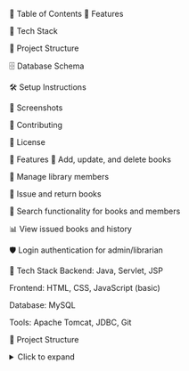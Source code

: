 📌 Table of Contents
🚀 Features

🧰 Tech Stack

📁 Project Structure

🗄️ Database Schema

🛠️ Setup Instructions

📸 Screenshots

🤝 Contributing

📄 License

🚀 Features
📘 Add, update, and delete books

👥 Manage library members

📖 Issue and return books

🔎 Search functionality for books and members

📊 View issued books and history

🛡️ Login authentication for admin/librarian

🧰 Tech Stack
Backend: Java, Servlet, JSP

Frontend: HTML, CSS, JavaScript (basic)

Database: MySQL

Tools: Apache Tomcat, JDBC, Git

📁 Project Structure
<details> <summary>Click to expand</summary>
plaintext
Copy
Edit
LibraryManagementSystem/
│
├── src/
│   ├── com.library.controller/       # Servlet controllers
│   ├── com.library.dao/              # Data Access Objects (DB logic)
│   ├── com.library.model/            # JavaBeans/POJOs
│
├── WebContent/
│   ├── css/                          # Stylesheets
│   ├── js/                           # JavaScript files
│   ├── images/                       # Assets
│   ├── pages/                        # JSP pages
│   └── index.jsp                     # Home / Login page
│
├── lib/                              # External JARs (MySQL Connector etc.)
├── .classpath
├── .project
└── README.md
</details>
